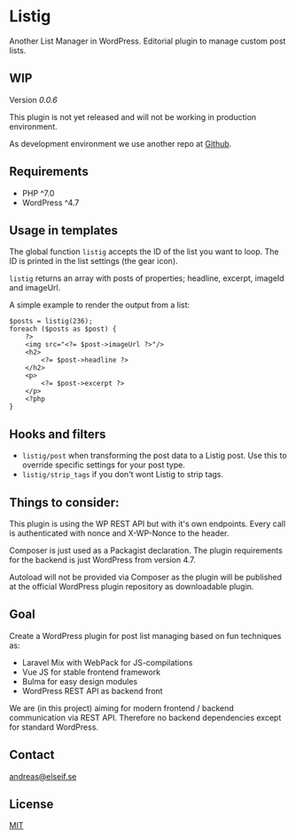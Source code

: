 # Listig
Another List Manager in WordPress.
Editorial plugin to manage custom post lists.

## WIP
Version *0.0.6*

This plugin is not yet released and will not be working in production environment.

As development environment we use another repo at [Github](https://github.com/ekandreas/listig.app).

## Requirements
* PHP ^7.0 
* WordPress ^4.7

## Usage in templates
The global function `listig` accepts the ID of the list you want to loop. The ID is printed in the list settings (the gear icon).

`listig` returns an array with posts of properties; headline, excerpt, imageId and imageUrl.

A simple example to render the output from a list:
```
$posts = listig(236);
foreach ($posts as $post) {
    ?>
    <img src="<?= $post->imageUrl ?>"/>
    <h2>
        <?= $post->headline ?>
    </h2>
    <p>
        <?= $post->excerpt ?>
    </p>
    <?php
}
```

## Hooks and filters
* `listig/post` when transforming the post data to a Listig post. Use this to override specific settings for your post type.
* `listig/strip_tags` if you don't wont Listig to strip tags.

## Things to consider:
This plugin is using the WP REST API but with it's own endpoints. 
Every call is authenticated with nonce and X-WP-Nonce to the header.

Composer is just used as a Packagist declaration. 
The plugin requirements for the backend is just WordPress from version 4.7.

Autoload will not be provided via Composer 
as the plugin will be published at the official WordPress plugin repository as downloadable plugin.

## Goal
Create a WordPress plugin for post list managing based on fun techniques as: 
* Laravel Mix with WebPack for JS-compilations
* Vue JS for stable frontend framework
* Bulma for easy design modules
* WordPress REST API as backend front

We are (in this project) aiming for modern frontend / backend communication via REST API.
Therefore no backend dependencies except for standard WordPress.

## Contact
andreas@elseif.se

## License
[MIT](https://opensource.org/licenses/MIT)